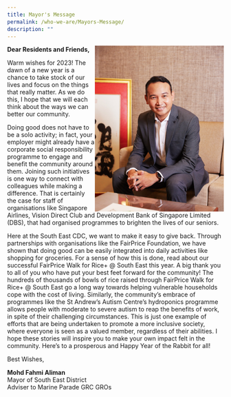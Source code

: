 ```yaml
---
title: Mayor's Message
permalink: /who-we-are/Mayors-Message/
description: ""
---
```

<img src= "/images/Mayor/KEL_0742%20LR.jpg" style="width: 300px;" align = "right">
	
**Dear Residents and Friends,**

Warm wishes for 2023! The dawn of a new year is a chance to take stock of our lives and focus on the things that really matter. As we do this, I hope that we will each think about the ways we can better our community. 

Doing good does not have to be a solo activity; in fact, your employer might already have a corporate social responsibility programme to engage and benefit the community around them. Joining such initiatives is one way to connect with colleagues while making a difference. That is certainly the case for staff of organisations like Singapore Airlines, Vision Direct Club and Development Bank of Singapore Limited (DBS), that had organised programmes to brighten the lives of our seniors.

Here at the South East CDC, we want to make it easy to give back. Through partnerships with organisations like the FairPrice Foundation, we have shown that doing good can be easily integrated into daily activities like shopping for groceries. For a sense of how this is done, read about our successful FairPrice 
Walk for Rice+ @ South East this year. A big thank you to all of you who have put your best feet forward for the community! The hundreds of thousands of bowls of rice raised through FairPrice Walk for Rice+ @ South East go a long way towards helping vulnerable households cope with the cost of living. Similarly, the community’s embrace of programmes like the St Andrew’s Autism Centre’s hydroponics programme allows people with moderate to severe autism to reap the benefits of work, in spite of their challenging circumstances. This is just one example of efforts that are being undertaken to promote a more inclusive society, where everyone is seen as a valued member, regardless of their abilities.
I hope these stories will inspire you to make your own impact felt in the community. 
Here’s to a prosperous and Happy Year of the Rabbit for all! 

 
Best Wishes,

**Mohd Fahmi Aliman**
<br>
Mayor of South East District
<br>
Adviser to Marine Parade GRC GROs 
<br>